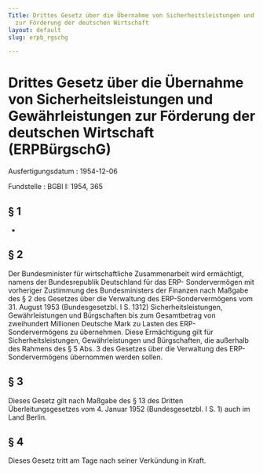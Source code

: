 ```yaml
---
Title: Drittes Gesetz über die Übernahme von Sicherheitsleistungen und Gewährleistungen
  zur Förderung der deutschen Wirtschaft
layout: default
slug: erpb_rgschg

---
```


# Drittes Gesetz über die Übernahme von Sicherheitsleistungen und Gewährleistungen zur Förderung der deutschen Wirtschaft (ERPBürgschG)

Ausfertigungsdatum
:   1954-12-06

Fundstelle
:   BGBl I: 1954, 365



## § 1

-


## § 2

Der
Bundesminister für wirtschaftliche Zusammenarbeit              wird
ermächtigt, namens der Bundesrepublik Deutschland für das ERP-
Sondervermögen mit vorheriger Zustimmung des Bundesministers der
Finanzen nach Maßgabe des § 2 des Gesetzes über die Verwaltung des
ERP-Sondervermögens vom 31. August 1953 (Bundesgesetzbl. I S. 1312)
Sicherheitsleistungen, Gewährleistungen und Bürgschaften bis zum
Gesamtbetrag von
zweihundert              Millionen Deutsche Mark zu Lasten des ERP-
Sondervermögens zu übernehmen. Diese Ermächtigung gilt für
Sicherheitsleistungen, Gewährleistungen und Bürgschaften, die
außerhalb des Rahmens des § 5 Abs. 3 des Gesetzes über die Verwaltung
des ERP-Sondervermögens übernommen werden sollen.


## § 3

Dieses Gesetz gilt nach Maßgabe des § 13 des Dritten
Überleitungsgesetzes vom 4. Januar 1952 (Bundesgesetzbl. I S. 1) auch
im Land Berlin.


## § 4

Dieses Gesetz tritt am Tage nach seiner Verkündung in Kraft.

